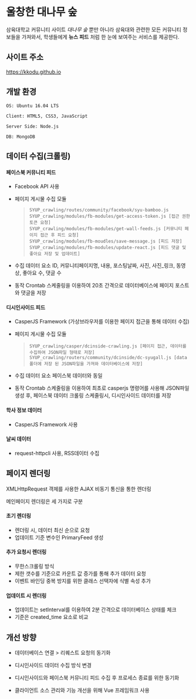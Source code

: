 울창한 대나무 숲
================

삼육대학교 커뮤니티 사이트 *대나무 숲* 뿐만 아니라	삼육대와 관련한 모든 커뮤니티 정보들을 가져와서,	학생들에게 **뉴스 피드** 처럼 한 눈에 보여주는 서비스를 제공한다.

사이트 주소
-----------------
https://kkodu.github.io

## 개발 환경
```
OS: Ubuntu 16.04 LTS

Client: HTML5, CSS3, JavaScript

Server Side: Node.js

DB: MongoDB
```

## 데이터 수집(크롤링)

#### 페이스북 커뮤니티 피드
  - Facebook API 사용
  
  - 페이지 게시물 수집 모듈
    > `SYUP_crawling/routes/community/facebook/syu-bamboo.js`\
    > `SYUP_crawling/modules/fb-modules/get-access-token.js [접근 권한 토큰 요청]`\
    > `SYUP_crawling/modules/fb-modules/get-wall-feeds.js [커뮤니티 페이지 접근 후 피드 요청]`\
    > `SYUP_crawling/modules/fb-moudles/save-message.js [피드 저장]`\
    > `SYUP_crawling/modules/fb-modules/update-react.js [피드 댓글 및 좋아요 저장 및 업데이트]`
  
  - 수집 데이터 요소
    ID, 커뮤니티페이지명, 내용, 포스팅날짜, 사진, 사진_링크, 동영상, 좋아요 수, 댓글 수
  
  - 동작
    Crontab 스케줄링을 이용하여 20초 간격으로 데이터베이스에 페이지 포스트와 댓글을 저장
    
#### 디시인사이드 피드
  - CasperJS Framework (가상브라우저를 이용한 페이지 접근을 통해 데이터 수집)
  
  - 페이지 게시물 수집 모듈
    > `SYUP_crawling/casper/dcinside-crawling.js [페이지 접근, 데이터를 수집하여 JSON파일 형태로 저장]`\
    > `SYUP_crawling/routers/community/dcinside/dc-syugall.js [data폴더에 저장 된 JSON파일을 가져와 데이터베이스에 저장]`
  
  - 수집 데이터 요소
    페이스북 데이터와 동일
  
  - 동작
    Crontab 스케줄링을 이용하여 최초로 casperjs 명령어를 사용해 JSON파일 생성 후, 
    페이스북 데이터 크롤링 스케줄링시, 디시인사이드 데이터를 저장
    
#### 학사 정보 데이터
  - CasperJS Framework 사용
  
#### 날씨 데이터
  - request-httpcli 사용, RSS데이터 수집


## 페이지 렌더링

XMLHttpRequest 객체를 사용한 AJAX 비동기 통신을 통한 렌더링

메인페이지 렌더링은 세 가지로 구분
 
 #### 초기 렌더링
  - 렌더링 시, 데이터 최신 순으로 요청
  - 업데이트 기준 변수인 PrimaryFeed 생성
  
 #### 추가 요청시 렌더링
  - 무한스크롤링 방식
  - 제한 갯수를 기준으로 카운트 값 증가를 통해 추가 데이터 요청
  - 이벤트 바인딩 중복 방지를 위한 클래스 선택자에 식별 속성 추가
  
 #### 업데이트 시 렌더링
  - 업데이트는 setInterval를 이용하여 2분 간격으로 데이터베이스 상태를 체크
  - 기준은 created_time 요소로 비교
  

## 개선 방향
 - 데이터베이스 연결 > 리퀘스트 요청의 동기화
 
 - 디시인사이드 데이터 수집 방식 변경
 
 - 디시인사이드와 페이스북 커뮤니티 피드 수집 후 프로세스 종료를 위한 동기화
 
 - 클라이언트 소스 관리와 기능 개선을 위해 Vue 프레임워크 사용
